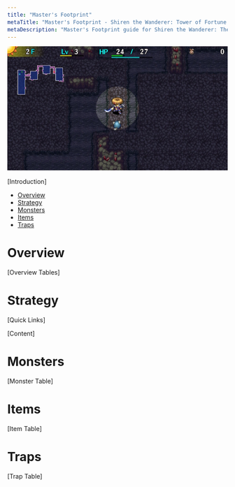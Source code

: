 ```yaml
---
title: "Master's Footprint"
metaTitle: "Master's Footprint - Shiren the Wanderer: Tower of Fortune Wiki"
metaDescription: "Master's Footprint guide for Shiren the Wanderer: The Tower of Fortune and the Dice of Fate."
---
```

<div class="pageTopImage screenshot">
  <img src="../images/overworld/masters_footprint.jpg"/>
</div>

[Introduction]

<ul class="quickLinksUL">
  <li><a href="#overview">Overview</a></li>
  <li><a href="#strategy">Strategy</a></li>
  <li><a href="#monsters">Monsters</a></li>
  <li><a href="#items">Items</a></li>
  <li><a href="#traps">Traps</a></li>
</ul>

# Overview

[Overview Tables]

# Strategy

[Quick Links]

[Content]

# Monsters

[Monster Table]

# Items

[Item Table]

# Traps

[Trap Table]

